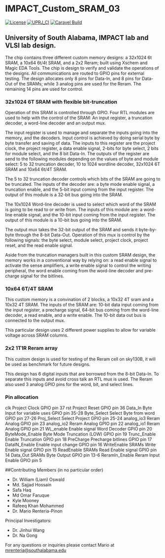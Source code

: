# IMPACT_Custom_SRAM_03

[![License](https://img.shields.io/badge/License-Apache%202.0-blue.svg)](https://opensource.org/licenses/Apache-2.0) [![UPRJ_CI](https://github.com/efabless/caravel_project_example/actions/workflows/user_project_ci.yml/badge.svg)](https://github.com/efabless/caravel_project_example/actions/workflows/user_project_ci.yml) [![Caravel Build](https://github.com/efabless/caravel_project_example/actions/workflows/caravel_build.yml/badge.svg)](https://github.com/efabless/caravel_project_example/actions/workflows/caravel_build.yml)

## University of South Alabama, IMPACT lab and VLSI lab design.

The chip contains three different custom memory designs: a 32x1024 6t SRAM, a 10x64 6t/4t SRAM, and a 2x2 Reram; built using Xschem and Magic EDA Tools. The chip is design to verify and validate the operations of the designs. All communications are routed to GPIO pins for external testing. The design allocates only 8 pins for Data-In, and 8 pins for Data-Out of the SRAMs; while 3 analog pins are used for the Reram. The remaining 14 pins are used for control.

### 32x1024 6T SRAM with flexible bit-truncation

Operation of this SRAM is controlled through GPIO. Four RTL modules are used to help with the control of the SRAM: An input register, a truncation decoder, a word-line decoder and an output mux. 

The input register is used to manage and separate the inputs going into the memory, and the decoders. Input control is achieved by doing serial byte by byte transfer and saving of data. The inputs to this register are the project clock, the project register, a data enable signal, 2-bits for byte select, 2 bits for module select, and the 8 bit Data-In. The outputs of the register are send to the following modules depending on the values of byte and module select: 5 to 32 truncation decoder, 10 to 1024 wordline decoder, 32x1024 6T SRAM and 10x64 6t/4T SRAM.

The 5 to 32 truncation decoder controls which bits of the SRAM are going to be truncated. The inputs of the decoder are: a byte mode enable signal, a truncation enable, and the 5-bit input coming from the input register. The output of this module is a 32-bit bus going into the SRAM.

The 10x1024 Word-line decoder is used to select which word of the SRAM is going to be read to or write from. The inputs of this module are: a word-line enable signal, and the 10-bit input coming from the input register. The output of this module is a 10-bit bus going into the SRAM.

The output mux takes the 32-bit output of the SRAM and sends it byte-by-byte through the 8-bit Data-Out. Operation of this mux is control by the following signals: the byte select, module select, project clock, project reset, and the read enable signal.

Aside from the truncation managers built in this custom SRAM design, the memory works in a conventional way by relying on: a read enable signal to activate the sense amplifiers, a write enable signal to control the writing peripheral, the word enable coming from the word-line decoder and pre-charge signal for the bitlines.

### 10x64 6T/4T SRAM 

This custom memory is a convination of 2 blocks, a 10x32 4T sram and a 10x32 4T SRAM. The inputs of the SRAM are: 10-bit data input coming from the input register, a precharge signal, 64-bit bus coming from the word-line decoder, a read enable, and a write enable. The 10-bit data out bus is connected to the output mux.

This particular design uses 2 different power supplies to allow for variable voltage across SRAM columns.

### 2x2 1T1R Reram array

This custom design is used for testing of the Reram cell on sky130B, it will be used as benchmark for future designs.

This design has 6 digital inputs that are borrowed from the 8-bit Data-In. To separate this inputs and avoid cross talk an RTL mux is used. The Reram also used 3 analog GPIO pins for the word, bit, and select lines.

### Pin allocation 

clk			Project Clock				GPIO pin 37
rst			Project Reset				GPIO pin 36
Data_In			Byte Input for variable uses		GPIO pin 35-28
Byte_Select		Select Byte from word			GPIO pin 27-26
Proj_Select 		Select Project 	 			GPIO pin 25-24
analog_io3		Reram Analog 				GPIO pin 23
analog_io2		Reram Analog 				GPIO pin 22
analog_io1		Reram Analog 				GPIO pin 21
WL_enable		Enable signal Word Decoder		GPIO pin 20
ByteMode_Enable		Byte Mode Truncation (LOW) 		GPIO pin 19
Trunc_Enable		Enable Truncation 			GPIO pin 18
PreCharge		Precharge bitlines			GPIO pin 17
DataIN_Enable		Enable input change			GPIO pin 16
WriteEnable		SRAMs Write Enable signal		GPIO pin 15
ReadEnable		SRAMs Read Enable signal		GPIO pin 14
Data_Out 		SRAMs Byte Output			GPIO pin 13-6
ReramIn_Enable		Reram Input Enable 			GPIO pin 5

##Contributing Members (in no particular order)

+ Dr. William (Liam) Oswald
+ Md. Sajjad Hossain
+ Safa Haq
+ Md Omar Faruque
+ Kyle Mooney
+ Rafeeq Khan Mohammed
+ Dr. Mario Renteria-Pinon

Principal Investigators:
+ Dr. Jinhui Wang
+ Dr. Na Gong

For any questions or inquiries please contact Mario at mrenteria@southalabama.edu





